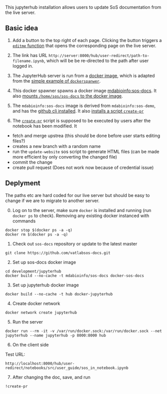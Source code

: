 

This jupyterhub installation allows users to update SoS documentation from the live server.

## Basic idea

1. Add a button to the top right of each page. Clicking the button triggers a [`editme` function](https://github.com/vatlab/sos-docs/blob/master/src/templates/parts/edit_button.tpl#L43) that opens the corresponding page on the live server.

2. The link has URL `http://server:8000/hub/user-redirect/path-to-filename.ipynb`, which will be be re-directed to the path after user logged in.

3. The JupyterHub server is run from a [docker image](https://github.com/vatlab/sos-docs/tree/master/development/jupyterhub/docker-jupyterhub), which is adapted from the [simple example of `dockerspanwer`](https://github.com/jupyterhub/dockerspawner/tree/master/examples/simple).

4. This docker spawner spawns a docker image [mdabioinfo:sos-docs](https://github.com/vatlab/sos-docs/blob/master/development/jupyterhub/docker-jupyterhub/jupyterhub_config.py#L17). It also [mounts `/home/sos/sos-docs` to the docker image](https://github.com/vatlab/sos-docs/blob/master/development/jupyterhub/docker-jupyterhub/jupyterhub_config.py#L29).

5. The `mdabioinfo:sos-docs` image is derived from `mdabioinfo:sos-demo`, and has the [github cli installed](https://github.com/vatlab/sos-docs/blob/master/development/jupyterhub/docker-sos-docs/Dockerfile#L11). It also [installs a script `create-pr`](https://github.com/vatlab/sos-docs/blob/050bec840129c437f5401e527094db17c6b2ff7a/development/jupyterhub/docker-sos-docs/Dockerfile#L13)

6. The [`create-pr`](https://github.com/vatlab/sos-docs/blob/master/development/jupyterhub/docker-sos-docs/create-pr) script is supposed to be executed by users after the notebook has been modified. It

  * fetch and merge upstrea (this should be done before user starts editing files?)
  * creates a new branch with a random name
  * run the `update-website` sos script to generate HTML files (can be made more efficient by only converting the changed file)
  * commit the change
  * create pull request (Does not work now because of credential issue)

## Deplyment

The paths etc are hard coded for our live server but should be easy to change if we are to
migrate to another server. 

0. Log on to the server, make sure `docker` is installed and running (run `docker ps` to check). Removing any existing
docker instanced with commands

```
docker stop $(docker ps -a -q)
docker rm $(docker ps -a -q)
```

1. Check out `sos-docs` repository or update to the latest master
```
git clone https://github.com/vatlabsos-docs.git
```

2. Set up sos-docs docker image

```
cd development/jupyterhub
docker build --no-cache -t mdabioinfo/sos-docs docker-sos-docs
```

3. Set up jupyterhub docker image

```
docker build --no-cache -t hub docker-jupyterhub
```

4. Create docker network

```
docker network create jupyterhub
```

5. Run the server

```
docker run --rm -it -v /var/run/docker.sock:/var/run/docker.sock --net jupyterhub --name jupyterhub -p 8000:8000 hub
```

6. On the client side

Test URL:

```
http://localhost:8000/hub/user-redirect/notebooks/src/user_guide/sos_in_notebook.ipynb
```

7. After changing the doc, save, and run

```
!create-pr
```

